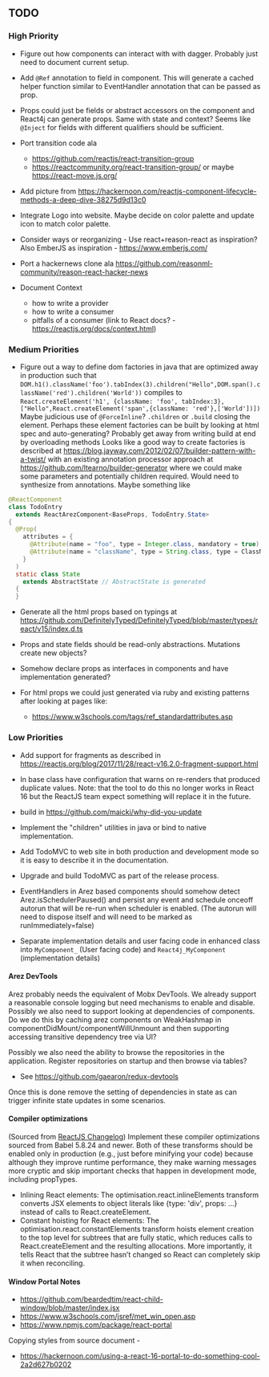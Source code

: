 ## TODO

### High Priority

* Figure out how components can interact with with dagger. Probably just need to document current setup.

* Add `@Ref` annotation to field in component. This will generate a cached helper function similar to EventHandler
  annotation that can be passed as prop.

* Props could just be fields or abstract accessors on the component and React4j can generate props. Same with
  state and context? Seems like `@Inject` for fields with different qualifiers should be sufficient.

* Port transition code ala
  - https://github.com/reactjs/react-transition-group
  - https://reactcommunity.org/react-transition-group/
  or maybe https://react-move.js.org/

* Add picture from https://hackernoon.com/reactjs-component-lifecycle-methods-a-deep-dive-38275d9d13c0

* Integrate Logo into website. Maybe decide on color palette and update icon to match color palette.

* Consider ways or reorganizing - Use react+reason-react as inspiration? Also EmberJS as inspiration - https://www.emberjs.com/

* Port a hackernews clone ala https://github.com/reasonml-community/reason-react-hacker-news

* Document Context
  - how to write a provider
  - how to write a consumer
  - pitfalls of a consumer (link to React docs? - https://reactjs.org/docs/context.html)

### Medium Priorities

* Figure out a way to define dom factories in java that are optimized away in production such that
   `DOM.h1().className('foo').tabIndex(3).children("Hello",DOM.span().className('red').children('World'))`
   compiles to `React.createElement('h1', {className: 'foo', tabIndex:3},["Hello",React.createElement('span',{className: 'red'},['World'])])`
   Maybe judicious use of `@ForceInline`? `.children` or `.build` closing the element. Perhaps these
   element factories can be built by looking at html spec and auto-generating? Probably get away from writing build
   at end by overloading methods
   Looks like a good way to create factories is described at https://blog.jayway.com/2012/02/07/builder-pattern-with-a-twist/
   with an existing annotation processor approach at https://github.com/ltearno/builder-generator where we could make some
   parameters and potentially children required. Would need to synthesize from annotations. Maybe something like

```java
@ReactComponent
class TodoEntry
  extends ReactArezComponent<BaseProps, TodoEntry.State>
{
  @Prop(
    attributes = {
      @Attribute(name = "foo", type = Integer.class, mandatory = true),
      @Attribute(name = "className", type = String.class, type = ClassNameAttribute.class )
    }
  )
  static class State
    extends AbstractState // AbstractState is generated
  {
  }
```

* Generate all the html props based on typings at https://github.com/DefinitelyTyped/DefinitelyTyped/blob/master/types/react/v15/index.d.ts
* Props and state fields should be read-only abstractions. Mutations create new objects?
* Somehow declare props as interfaces in components and have implementation generated?

* For html props we could just generated via ruby and existing patterns after looking at pages like:
  - https://www.w3schools.com/tags/ref_standardattributes.asp

### Low Priorities

* Add support for fragments as described in
  https://reactjs.org/blog/2017/11/28/react-v16.2.0-fragment-support.html

* In base class have configuration that warns on re-renders that produced duplicate values. Note: that the tool to do
  this no longer works in React 16 but the ReactJS team expect something will replace it in the future.
* build in https://github.com/maicki/why-did-you-update
* Implement the "children" utilities in java or bind to native implementation.

* Add TodoMVC to web site in both production and development mode so it is easy to describe it in the documentation.

* Upgrade and build TodoMVC as part of the release process.

* EventHandlers in Arez based components should somehow detect Arez.isSchedulerPaused() and persist any event and
  schedule onceoff autorun that will be re-run when scheduler is enabled. (The autorun will need to dispose itself
  and will need to be marked as runImmediately=false)

* Separate implementation details and user facing code in enhanced class into `MyComponent_` (User facing code)
  and `React4j_MyComponent` (implementation details)

#### Arez DevTools

Arez probably needs the equivalent of Mobx DevTools. We already support a reasonable console logging but need
mechanisms to enable and disable. Possibly we also need to support looking at dependencies of components. Do we
do this by caching arez components on WeakHashmap in componentDidMount/componentWillUnmount and then supporting
accessing transitive dependency tree via UI?

Possibly we also need the ability to browse the repositories in the application. Register repositories on
startup and then browse via tables?

* See https://github.com/gaearon/redux-devtools

Once this is done remove the setting of dependencies in state as can trigger infinite state updates in some scenarios.

#### Compiler optimizations

(Sourced from [ReactJS Changelog](https://reactjs.org/blog/2015/10/07/react-v0.14.html#compiler-optimizations))
Implement these compiler optimizations sourced from Babel 5.8.24 and newer. Both of these transforms should be enabled
only in production (e.g., just before minifying your code) because although they improve runtime performance, they make
warning messages more cryptic and skip important checks that happen in development mode, including propTypes.

* Inlining React elements: The optimisation.react.inlineElements transform converts JSX elements to object literals
  like {type: 'div', props: ...} instead of calls to React.createElement.
* Constant hoisting for React elements: The optimisation.react.constantElements transform hoists element creation to
  the top level for subtrees that are fully static, which reduces calls to React.createElement and the resulting
  allocations. More importantly, it tells React that the subtree hasn’t changed so React can completely skip it
  when reconciling.


#### Window Portal Notes

* https://github.com/beardedtim/react-child-window/blob/master/index.jsx
* https://www.w3schools.com/jsref/met_win_open.asp
* https://www.npmjs.com/package/react-portal

Copying styles from source document -

* https://hackernoon.com/using-a-react-16-portal-to-do-something-cool-2a2d627b0202
